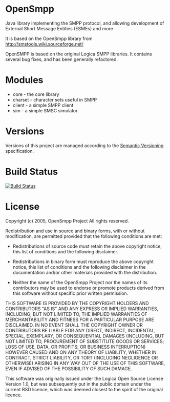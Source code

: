 # OpenSmpp

Java library implementing the SMPP protocol, and allowing development of
External Short Message Entities (ESMEs) and more

It is based on the OpenSmpp library from http://smstools.wiki.sourceforge.net/

OpenSMPP is based on the original Logica SMPP libraries. It contains several
bug fixes, and has been generally refactored.

# Modules

 *  core - the core library
 *  charset - character sets useful in SMPP
 *  client - a simple SMPP client
 *  sim - a simple SMSC simulator

# Versions

Versions of this project are managed according to the
[Semantic Versioning](http://semver.org) specification.

# Build Status

[![Build Status](https://travis-ci.org/OpenSmpp/opensmpp.png?branch=master)](https://travis-ci.org/OpenSmpp/opensmpp)

# License

Copyright (c) 2005, OpenSmpp Project
All rights reserved.

Redistribution and use in source and binary forms, with or without modification,
are permitted provided that the following conditions are met:

 *  Redistributions of source code must retain the above copyright notice,
    this list of conditions and the following disclaimer.

 *  Redistributions in binary form must reproduce the above copyright notice,
    this list of conditions and the following disclaimer in the documentation
    and/or other materials provided with the distribution.

 *  Neither the name of the OpenSmpp Project nor the names of its contributors
    may be used to endorse or promote products derived from this software
    without specific prior written permission.

THIS SOFTWARE IS PROVIDED BY THE COPYRIGHT HOLDERS AND CONTRIBUTORS "AS IS" AND ANY
EXPRESS OR IMPLIED WARRANTIES, INCLUDING, BUT NOT LIMITED TO, THE IMPLIED WARRANTIES
OF MERCHANTABILITY AND FITNESS FOR A PARTICULAR PURPOSE ARE DISCLAIMED. IN NO EVENT
SHALL THE COPYRIGHT OWNER OR CONTRIBUTORS BE LIABLE FOR ANY DIRECT, INDIRECT,
INCIDENTAL, SPECIAL, EXEMPLARY, OR CONSEQUENTIAL DAMAGES (INCLUDING, BUT NOT LIMITED
TO, PROCUREMENT OF SUBSTITUTE GOODS OR SERVICES; LOSS OF USE, DATA, OR PROFITS; OR
BUSINESS INTERRUPTION) HOWEVER CAUSED AND ON ANY THEORY OF LIABILITY, WHETHER IN
CONTRACT, STRICT LIABILITY, OR TORT (INCLUDING NEGLIGENCE OR OTHERWISE) ARISING IN ANY
WAY OUT OF THE USE OF THIS SOFTWARE, EVEN IF ADVISED OF THE POSSIBILITY OF SUCH DAMAGE.

This software was originally issued under the Logica Open Source License Version 1.0,
but was subsequently put in the public domain under the current BSD licence, which was
deemed closest to the spirit of the original licence.
